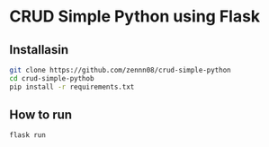 # CRUD Simple Python using Flask

## Installasin

```bash
git clone https://github.com/zennn08/crud-simple-python
cd crud-simple-pythob
pip install -r requirements.txt
```

## How to run

```
flask run
```
